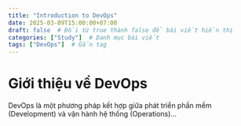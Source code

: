 ```yaml
---
title: "Introduction to DevOps"
date: 2025-03-09T15:00:00+07:00
draft: false  # Đổi từ true thành false để bài viết hiển thị
categories: ["Study"]  # Danh mục bài viết
tags: ["DevOps"]  # Gắn tag
---
```

# Giới thiệu về DevOps
DevOps là một phương pháp kết hợp giữa phát triển phần mềm (Development) và vận hành hệ thống (Operations)...

